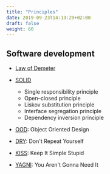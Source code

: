 ```yaml
---
title: "Principles"
date: 2019-09-23T14:13:29+02:00
draft: false
weight: 60
---
```


## Software development

- [Law of Demeter](https://en.wikipedia.org/wiki/Law_of_Demeter)

- [SOLID](https://en.wikipedia.org/wiki/SOLID)
  - Single responsibility principle
  - Open–closed principle
  - Liskov substitution principle
  - Interface segregation principle
  - Dependency inversion principle

- [OOD](http://butunclebob.com/ArticleS.UncleBob.PrinciplesOfOod): Object Oriented Design

- [DRY](https://en.wikipedia.org/wiki/Don%27t_repeat_yourself): Don't Repeat Yourself

- [KISS](https://en.wikipedia.org/wiki/KISS_principle): Keep It Simple Stupid

- [YAGNI](https://en.wikipedia.org/wiki/You_aren%27t_gonna_need_it): You Aren't Gonna Need It
